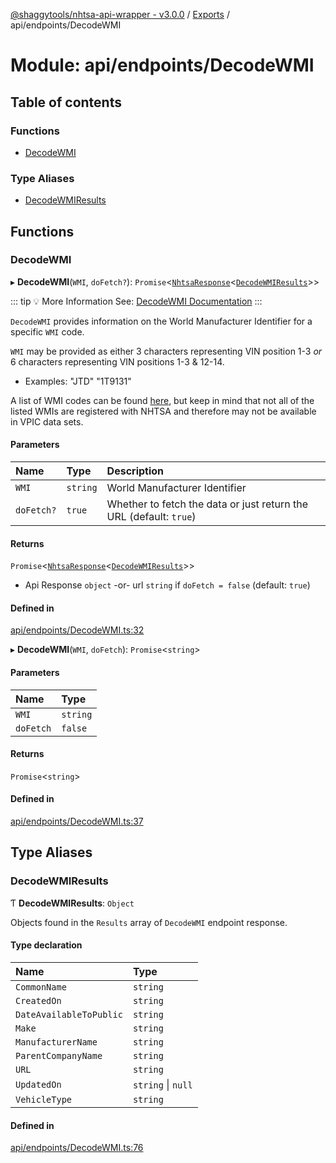 [@shaggytools/nhtsa-api-wrapper - v3.0.0](../index.md) / [Exports](../modules.md) / api/endpoints/DecodeWMI

# Module: api/endpoints/DecodeWMI

## Table of contents

### Functions

- [DecodeWMI](api_endpoints_DecodeWMI.md#decodewmi)

### Type Aliases

- [DecodeWMIResults](api_endpoints_DecodeWMI.md#decodewmiresults)

## Functions

### DecodeWMI

▸ **DecodeWMI**(`WMI`, `doFetch?`): `Promise`<[`NhtsaResponse`](api_types.md#nhtsaresponse)<[`DecodeWMIResults`](api_endpoints_DecodeWMI.md#decodewmiresults)\>\>

::: tip :bulb: More Information
See: [DecodeWMI Documentation](/api/decode-wmi)
:::

`DecodeWMI` provides information on the World Manufacturer Identifier for a specific `WMI` code.

`WMI` may be provided as either 3 characters representing VIN position 1-3 _or_ 6 characters
representing VIN positions 1-3 & 12-14.
- Examples: "JTD" "1T9131"

A list of WMI codes can be found
[here](https://en.wikibooks.org/wiki/Vehicle_Identification_Numbers_(VIN_codes)/World_Manufacturer_Identifier_(WMI)),
but keep in mind that not all of the listed WMIs are registered with NHTSA and therefore may not
be available in VPIC data sets.

#### Parameters

| Name | Type | Description |
| :------ | :------ | :------ |
| `WMI` | `string` | World Manufacturer Identifier |
| `doFetch?` | ``true`` | Whether to fetch the data or just return the URL (default: `true`) |

#### Returns

`Promise`<[`NhtsaResponse`](api_types.md#nhtsaresponse)<[`DecodeWMIResults`](api_endpoints_DecodeWMI.md#decodewmiresults)\>\>

- Api Response `object`
-or- url `string` if `doFetch = false` (default: `true`)

#### Defined in

[api/endpoints/DecodeWMI.ts:32](https://github.com/ShaggyTech/nhtsa-api-wrapper/blob/ffa4a7a/packages/lib/src/api/endpoints/DecodeWMI.ts#L32)

▸ **DecodeWMI**(`WMI`, `doFetch`): `Promise`<`string`\>

#### Parameters

| Name | Type |
| :------ | :------ |
| `WMI` | `string` |
| `doFetch` | ``false`` |

#### Returns

`Promise`<`string`\>

#### Defined in

[api/endpoints/DecodeWMI.ts:37](https://github.com/ShaggyTech/nhtsa-api-wrapper/blob/ffa4a7a/packages/lib/src/api/endpoints/DecodeWMI.ts#L37)

## Type Aliases

### DecodeWMIResults

Ƭ **DecodeWMIResults**: `Object`

Objects found in the `Results` array of `DecodeWMI` endpoint response.

#### Type declaration

| Name | Type |
| :------ | :------ |
| `CommonName` | `string` |
| `CreatedOn` | `string` |
| `DateAvailableToPublic` | `string` |
| `Make` | `string` |
| `ManufacturerName` | `string` |
| `ParentCompanyName` | `string` |
| `URL` | `string` |
| `UpdatedOn` | `string` \| ``null`` |
| `VehicleType` | `string` |

#### Defined in

[api/endpoints/DecodeWMI.ts:76](https://github.com/ShaggyTech/nhtsa-api-wrapper/blob/ffa4a7a/packages/lib/src/api/endpoints/DecodeWMI.ts#L76)

